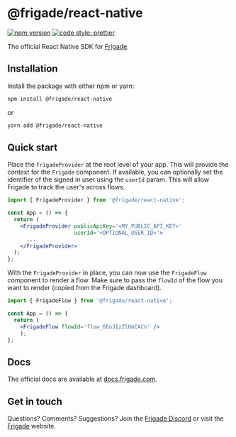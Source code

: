 # @frigade/react-native

[![npm version](https://img.shields.io/npm/v/@frigade/react-native)](https://www.npmjs.com/package/@frigade/react-native)
[![code style: prettier](https://img.shields.io/badge/code_style-prettier-ff69b4.svg)](https://github.com/prettier/prettier)

The official React Native SDK for [Frigade](https://frigade.com).

## Installation

Install the package with either npm or yarn:

```bash
npm install @frigade/react-native
```

or

```bash
yarn add @frigade/react-native
```

## Quick start

Place the `FrigadeProvider` at the root level of your app. This will provide the context for the `Frigade` component.
If available, you can optionally set the identifier of the signed in user using the `userId` param. This will allow Frigade to track the user's across flows.

```jsx
import { FrigadeProvider } from '@frigade/react-native';

const App = () => {
  return (
    <FrigadeProvider publicApiKey='<MY_PUBLIC_API_KEY>' 
                     userId='<OPTIONAL_USER_ID>'>
      ...
    </FrigadeProvider>
  );
};
```

With the `FrigadeProvider` in place, you can now use the `FrigadeFlow` component to render a flow. Make sure to pass the `flowId` of the flow you want to render (copied from the Frigade dashboard).

```jsx
import { FrigadeFlow } from '@frigade/react-native';

const App = () => {
  return (
    <FrigadeFlow flowId='flow_6EoJIzZlOmCACn' />
    );
};
```
## Docs

The official docs are available at [docs.frigade.com](https://docs.frigade.com/).

## Get in touch

Questions? Comments? Suggestions? Join the [Frigade Discord](https://discord.gg/3fujYupY) or visit
the [Frigade](https://frigade.com) website.